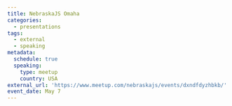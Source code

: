 ```yaml
---
title: NebraskaJS Omaha
categories:
  - presentations
tags:
  - external
  - speaking
metadata:
  schedule: true
  speaking:
    type: meetup
    country: USA
external_url: 'https://www.meetup.com/nebraskajs/events/dxndfdyzhbkb/'
event_date: May 7
---
```


